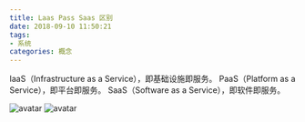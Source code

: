 ```yaml
---
title: Laas Pass Saas 区别
date: 2018-09-10 11:50:21
tags:
- 系统
categories: 概念
---
```

IaaS（Infrastructure as a Service），即基础设施即服务。
PaaS（Platform as a Service），即平台即服务。
SaaS（Software as a Service），即软件即服务。
<!-- more -->

![avatar](../../../image/pizzalaaspasssaas.jpg)
![avatar](../../image/systemlaaspasssaas.jpg)
